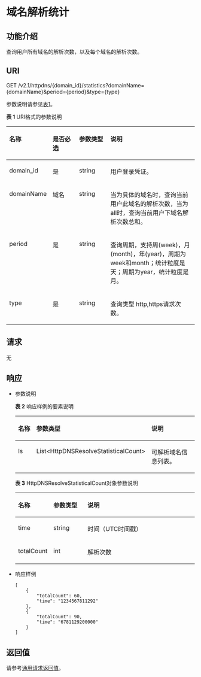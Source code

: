 # 域名解析统计<a name="ZH-CN_TOPIC_0156607177"></a>

## 功能介绍<a name="section444543922414"></a>

查询用户所有域名的解析次数，以及每个域名的解析次数。

## URI<a name="section175391610102512"></a>

GET /v2.1/httpdns/\{domain\_id\}/statistics?domainName=\{domainName\}&period=\{period\}&type=\{type\}

参数说明请参见[表1](#table19182622112614)。

**表 1**  URI格式的参数说明

<a name="table19182622112614"></a>
<table><thead align="left"><tr id="row121821522202614"><th class="cellrowborder" valign="top" width="15.459999999999999%" id="mcps1.2.5.1.1"><p id="p91821223261"><a name="p91821223261"></a><a name="p91821223261"></a>名称</p>
</th>
<th class="cellrowborder" valign="top" width="15.459999999999999%" id="mcps1.2.5.1.2"><p id="p17182822152616"><a name="p17182822152616"></a><a name="p17182822152616"></a>是否必选</p>
</th>
<th class="cellrowborder" valign="top" width="17.53%" id="mcps1.2.5.1.3"><p id="p21824228266"><a name="p21824228266"></a><a name="p21824228266"></a>参数类型</p>
</th>
<th class="cellrowborder" valign="top" width="51.55%" id="mcps1.2.5.1.4"><p id="p81838222264"><a name="p81838222264"></a><a name="p81838222264"></a>说明</p>
</th>
</tr>
</thead>
<tbody><tr id="row518312252611"><td class="cellrowborder" valign="top" width="15.459999999999999%" headers="mcps1.2.5.1.1 "><p id="p131831722162612"><a name="p131831722162612"></a><a name="p131831722162612"></a>domain_id</p>
</td>
<td class="cellrowborder" valign="top" width="15.459999999999999%" headers="mcps1.2.5.1.2 "><p id="p12183152252616"><a name="p12183152252616"></a><a name="p12183152252616"></a>是</p>
</td>
<td class="cellrowborder" valign="top" width="17.53%" headers="mcps1.2.5.1.3 "><p id="p1618312252610"><a name="p1618312252610"></a><a name="p1618312252610"></a>string</p>
</td>
<td class="cellrowborder" valign="top" width="51.55%" headers="mcps1.2.5.1.4 "><p id="p318352212616"><a name="p318352212616"></a><a name="p318352212616"></a>用户登录凭证。</p>
</td>
</tr>
<tr id="row51831222260"><td class="cellrowborder" valign="top" width="15.459999999999999%" headers="mcps1.2.5.1.1 "><p id="p10183522142614"><a name="p10183522142614"></a><a name="p10183522142614"></a>domainName</p>
</td>
<td class="cellrowborder" valign="top" width="15.459999999999999%" headers="mcps1.2.5.1.2 "><p id="p1518382215269"><a name="p1518382215269"></a><a name="p1518382215269"></a>域名</p>
</td>
<td class="cellrowborder" valign="top" width="17.53%" headers="mcps1.2.5.1.3 "><p id="p1184622122612"><a name="p1184622122612"></a><a name="p1184622122612"></a>string</p>
</td>
<td class="cellrowborder" valign="top" width="51.55%" headers="mcps1.2.5.1.4 "><p id="p1918492252617"><a name="p1918492252617"></a><a name="p1918492252617"></a>当为具体的域名时，查询当前用户此域名的解析次数，当为all时，查询当前用户下域名解析次数总和。</p>
</td>
</tr>
<tr id="row3184102252610"><td class="cellrowborder" valign="top" width="15.459999999999999%" headers="mcps1.2.5.1.1 "><p id="p5184162232614"><a name="p5184162232614"></a><a name="p5184162232614"></a>period</p>
</td>
<td class="cellrowborder" valign="top" width="15.459999999999999%" headers="mcps1.2.5.1.2 "><p id="p41840222266"><a name="p41840222266"></a><a name="p41840222266"></a>是</p>
</td>
<td class="cellrowborder" valign="top" width="17.53%" headers="mcps1.2.5.1.3 "><p id="p11184122222618"><a name="p11184122222618"></a><a name="p11184122222618"></a>string</p>
</td>
<td class="cellrowborder" valign="top" width="51.55%" headers="mcps1.2.5.1.4 "><p id="p16184122172617"><a name="p16184122172617"></a><a name="p16184122172617"></a>查询周期，支持周(week)，月(month)，年(year)，周期为week和month；统计粒度是天；周期为year，统计粒度是月。</p>
</td>
</tr>
<tr id="row13184222112610"><td class="cellrowborder" valign="top" width="15.459999999999999%" headers="mcps1.2.5.1.1 "><p id="p1818492262616"><a name="p1818492262616"></a><a name="p1818492262616"></a>type</p>
</td>
<td class="cellrowborder" valign="top" width="15.459999999999999%" headers="mcps1.2.5.1.2 "><p id="p11184192218263"><a name="p11184192218263"></a><a name="p11184192218263"></a>是</p>
</td>
<td class="cellrowborder" valign="top" width="17.53%" headers="mcps1.2.5.1.3 "><p id="p12184132242617"><a name="p12184132242617"></a><a name="p12184132242617"></a>string</p>
</td>
<td class="cellrowborder" valign="top" width="51.55%" headers="mcps1.2.5.1.4 "><p id="p19184102262612"><a name="p19184102262612"></a><a name="p19184102262612"></a>查询类型 http,https请求次数。</p>
</td>
</tr>
</tbody>
</table>

## 请求<a name="section1933961319267"></a>

无

## 响应<a name="section398904414269"></a>

-   参数说明

    **表 2**  响应样例的要素说明

    <a name="table174641127192716"></a>
    <table><thead align="left"><tr id="row18464192712719"><th class="cellrowborder" valign="top" width="18.18%" id="mcps1.2.4.1.1"><p id="p16464122732719"><a name="p16464122732719"></a><a name="p16464122732719"></a>名称</p>
    </th>
    <th class="cellrowborder" valign="top" width="19.189999999999998%" id="mcps1.2.4.1.2"><p id="p046472712276"><a name="p046472712276"></a><a name="p046472712276"></a>参数类型</p>
    </th>
    <th class="cellrowborder" valign="top" width="62.629999999999995%" id="mcps1.2.4.1.3"><p id="p246552719273"><a name="p246552719273"></a><a name="p246552719273"></a>说明</p>
    </th>
    </tr>
    </thead>
    <tbody><tr id="row3465182716277"><td class="cellrowborder" valign="top" width="18.18%" headers="mcps1.2.4.1.1 "><p id="p9465827142713"><a name="p9465827142713"></a><a name="p9465827142713"></a>ls</p>
    </td>
    <td class="cellrowborder" valign="top" width="19.189999999999998%" headers="mcps1.2.4.1.2 "><p id="p164651127132711"><a name="p164651127132711"></a><a name="p164651127132711"></a>List&lt;HttpDNSResolveStatisticalCount&gt;</p>
    </td>
    <td class="cellrowborder" valign="top" width="62.629999999999995%" headers="mcps1.2.4.1.3 "><p id="p114651127112715"><a name="p114651127112715"></a><a name="p114651127112715"></a>可解析域名信息列表。</p>
    </td>
    </tr>
    </tbody>
    </table>

    **表 3**  HttpDNSResolveStatisticalCount对象参数说明

    <a name="table12287164902716"></a>
    <table><thead align="left"><tr id="row2028884918279"><th class="cellrowborder" valign="top" width="18.18%" id="mcps1.2.4.1.1"><p id="p928894910277"><a name="p928894910277"></a><a name="p928894910277"></a>名称</p>
    </th>
    <th class="cellrowborder" valign="top" width="19.189999999999998%" id="mcps1.2.4.1.2"><p id="p14288184932717"><a name="p14288184932717"></a><a name="p14288184932717"></a>参数类型</p>
    </th>
    <th class="cellrowborder" valign="top" width="62.629999999999995%" id="mcps1.2.4.1.3"><p id="p62884497278"><a name="p62884497278"></a><a name="p62884497278"></a>说明</p>
    </th>
    </tr>
    </thead>
    <tbody><tr id="row172881149152714"><td class="cellrowborder" valign="top" width="18.18%" headers="mcps1.2.4.1.1 "><p id="p13288349132719"><a name="p13288349132719"></a><a name="p13288349132719"></a>time</p>
    </td>
    <td class="cellrowborder" valign="top" width="19.189999999999998%" headers="mcps1.2.4.1.2 "><p id="p13288749162712"><a name="p13288749162712"></a><a name="p13288749162712"></a>string</p>
    </td>
    <td class="cellrowborder" valign="top" width="62.629999999999995%" headers="mcps1.2.4.1.3 "><p id="p228817498274"><a name="p228817498274"></a><a name="p228817498274"></a>时间（UTC时间戳）</p>
    </td>
    </tr>
    <tr id="row7289104952719"><td class="cellrowborder" valign="top" width="18.18%" headers="mcps1.2.4.1.1 "><p id="p42897490279"><a name="p42897490279"></a><a name="p42897490279"></a>totalCount</p>
    </td>
    <td class="cellrowborder" valign="top" width="19.189999999999998%" headers="mcps1.2.4.1.2 "><p id="p18289164915277"><a name="p18289164915277"></a><a name="p18289164915277"></a>int</p>
    </td>
    <td class="cellrowborder" valign="top" width="62.629999999999995%" headers="mcps1.2.4.1.3 "><p id="p5289549172714"><a name="p5289549172714"></a><a name="p5289549172714"></a>解析次数</p>
    </td>
    </tr>
    </tbody>
    </table>

-   响应样例

    ```
    [
        {
            "totalCount": 60,
            "time": "1234567811292"
        },
        {
            "totalCount": 90,
            "time": "6781129200000"
        }
    ]
    ```


## 返回值<a name="zh-cn_topic_0124033548_section23643456"></a>

请参考[通用请求返回值](通用请求返回值.md)。

